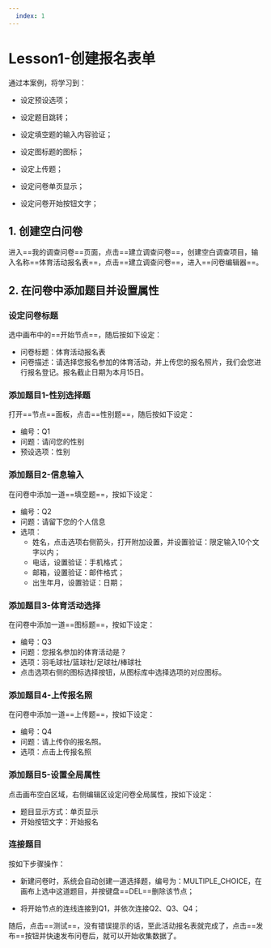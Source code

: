 ```yaml
---
  index: 1
---
```







# Lesson1-创建报名表单

通过本案例，将学习到：

+ 设定预设选项；

+ 设定题目跳转；

+ 设定填空题的输入内容验证；

+ 设定图标题的图标；

+ 设定上传题；

+ 设定问卷单页显示；

+ 设定问卷开始按钮文字；

  

## 1. 创建空白问卷

进入==我的调查问卷==页面，点击==建立调查问卷==，创建空白调查项目，输入名称==体育活动报名表==，点击==建立调查问卷==，进入==问卷编辑器==。

## 2. 在问卷中添加题目并设置属性

### 设定问卷标题

选中画布中的==开始节点==，随后按如下设定：

+ 问卷标题：体育活动报名表
+ 问卷描述：请选择您报名参加的体育活动，并上传您的报名照片，我们会您进行报名登记。报名截止日期为本月15日。

### 添加题目1-性别选择题

打开==节点==面板，点击==性别题==，随后按如下设定：

+ 编号：Q1
+ 问题：请问您的性别
+ 预设选项：性别

### 添加题目2-信息输入

在问卷中添加一道==填空题==，按如下设定：

+ 编号：Q2
+ 问题：请留下您的个人信息
+ 选项：
  + 姓名，点击选项右侧箭头，打开附加设置，并设置验证：限定输入10个文字以内；
  + 电话，设置验证：手机格式；
  + 邮箱，设置验证：邮件格式；
  + 出生年月，设置验证：日期；

### 添加题目3-体育活动选择

在问卷中添加一道==图标题==，按如下设定：

+ 编号：Q3
+ 问题：您报名参加的体育活动是？ 
+ 选项：羽毛球社/篮球社/足球社/棒球社
+ 点击选项右侧的图标选择按钮，从图标库中选择选项的对应图标。

### 添加题目4-上传报名照

在问卷中添加一道==上传题==，按如下设定：

+ 编号：Q4
+ 问题：请上传你的报名照。
+ 选项：点击上传报名照

### 添加题目5-设置全局属性

点击画布空白区域，右侧编辑区设定问卷全局属性，按如下设定：

+ 题目显示方式：单页显示
+ 开始按钮文字：开始报名

### 连接题目

按如下步骤操作：

+ 新建问卷时，系统会自动创建一道选择题，编号为：MULTIPLE_CHOICE，在画布上选中这道题目，并按键盘==DEL==删除该节点；

+ 将开始节点的连线连接到Q1，并依次连接Q2、Q3、Q4；

随后，点击==测试==，没有错误提示的话，至此活动报名表就完成了，点击==发布==按钮并快速发布问卷后，就可以开始收集数据了。

 
